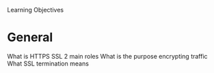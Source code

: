 Learning Objectives

# General
What is HTTPS SSL 2 main roles
What is the purpose encrypting traffic
What SSL termination means
